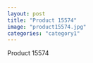 ```yaml
---
layout: post
title: "Product 15574"
image: "product15574.jpg"
categories: "category1"
---
```

Product 15574

